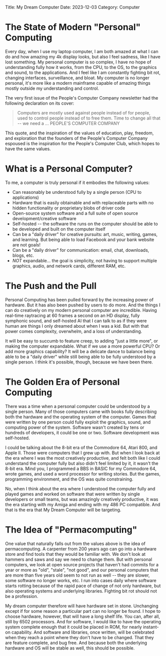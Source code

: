 Title: My Dream Computer
Date: 2023-12-03
Category: Computer

# The State of Modern "Personal" Computing
Every day, when I use my laptop computer, I am both amazed at what I can do and how amazing my 4k display looks, but also I feel sadness, like I have lost something. My personal computer is so complex, I have no hope of understanding fully how it works, from the CPU, to the OS, to the graphics and sound, to the applications. And I feel like I am constantly fighting bit rot, changing interfaces, surveillance, and bloat. My computer is no longer personal, it's more like a modern mainframe capable of amazing things mostly outside my understanding and control. 

The very first issue of the People's Computer Company newsletter had the following declaration on its cover:

>Computers are mostly
>    used against people instead of for people,
>    used to control people instead of to free them.
>        Time to change all that --
>            we need a ...
>PEOPLE'S COMPUTER COMPANY

This quote, and the inspiration of the values of education, play, freedom, and exploration that the founders of the People's Computer Company espoused is the inspiration for the People's Computer Club, which hopes to have the same values.

# What is a Personal Computer?
To me, a computer is truly personal if it embodies the following values:

- Can reasonably be understood fully by a single person (CPU to applications)
- Hardware that is easily obtainable and with replaceable parts with no hidden functionality or proprietary blobs of driver code
- Open-source system software and a full suite of open source development/creative software
- Self-hosted -- the software the runs on the computer should be able to be developed and built on the computer itself
- Can be a "daily driver" for creative pursuits: art, music, writing, games, and learning. But being able to load Facebook and your bank website are not goals!
- Can be a "daily driver" for communication: email, chat, downloads, blogs, etc.
- *NOT* expandable... the goal is simplicity, not having to support multiple graphics, audio, and network cards, different RAM, etc.
    
# The Push and the Pull
Personal Computing has been pulled forward by the increasing power of hardware. But it has also been pushed by users to do more. And the things I can do creatively on my modern personal computer are incredible. Having real-time raytracing at 60 frames a second on an HD display, fully symphonic sound, and self-hosted AI that I can talk to as if they were human are things I only dreamed about when I was a kid. But with that power comes complexity, overwhelm, and a loss of understanding.

It will be easy to succumb to feature creep, to adding "just a little more", or making the computer expandable. What if we use a more powerful CPU? Or add more graphics capability? It will be a delicate dance to balance being able to be a "daily driver" while still being able to be fully understood by a single person. I think it's possible, though, because we have been there.

# The Golden Era of Personal Computing
There was a time when a personal computer could be understood by a single person. Many of those computers came with books fully describing both the hardware and the operating system of the computer. Games that were written by one person could fully exploit the graphics, sound, and computing power of the system. Software wasn't created by tens or hundreds of developers, it could be one or two. Software development was self-hosted.

I could be talking about the 8-bit era of the Commodore 64, Atari 800, and Apple II. Those were computers that I grew up with. But when I look back at the era where I was the most creatively productive, and felt both like I could understand the computer fully but also didn't feel limited by it, it wasn't the 8-bit era. Mind you, I programmed a BBS in BASIC for my Commodore 64, wrote games, and used a word processor for writing stories. But the games, programming environment, and the OS was quite constraining.

No, when I think about the era where I understood the computer fully and played games and worked on software that were written by single developers or small teams, but was amazingly creatively productive, it was the era starting with my Amiga and ending with my 486 PC compatible. And that is the era that My Dream Computer will be targeting.

# The Idea of "Permacomputing"
One value that naturally falls out from the values above is the idea of permacomputing. A carpenter from 200 years ago can go into a hardware store and find tools that they would be familiar with. We don't look at hammers and saws and say we need to change them. But with personal computers, we look at open source projects that haven't had commits for a year or more as "old", "stale", "not good", and our personal computers that are more than five years old seem to not run as well -- they are slower, some software no longer works, etc. I run into cases daily where software starts rotting because of the rapid pace of change of not only hardware, but also operating systems and underlying libraries. Fighting bit rot should not be a profession.

My dream computer therefore will have hardware set in stone. Unchanging except if for some reason a particular part can no longer be found. I hope to choose hardware, however, that will have a long shelf life. You can, after all, still by 6502 processors. And for software, I would like to have the operating system complete enough that it could be placed in ROM, for nearly instant-on capability. And software and libraries, once written, will be celebrated when they reach a point where they don't have to be changed. That they are feature complete, and bug free. And because both the underlying hardware and OS will be stable as well, this should be possible.


